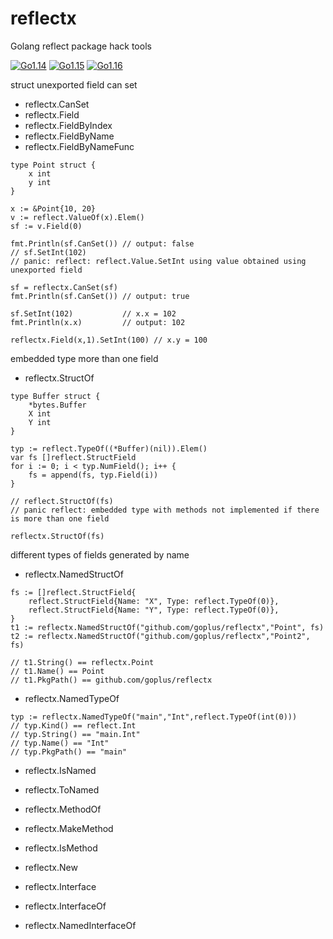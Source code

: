# reflectx
Golang reflect package hack tools

[![Go1.14](https://github.com/goplus/reflectx/workflows/Go1.14/badge.svg)](https://github.com/goplus/reflectx/actions?query=workflow%3AGo1.14)
[![Go1.15](https://github.com/goplus/reflectx/workflows/Go1.15/badge.svg)](https://github.com/goplus/reflectx/actions?query=workflow%3AGo1.15)
[![Go1.16](https://github.com/goplus/reflectx/workflows/Go1.16/badge.svg)](https://github.com/goplus/reflectx/actions?query=workflow%3AGo1.16)

struct unexported field can set
* reflectx.CanSet
* reflectx.Field
* reflectx.FieldByIndex
* reflectx.FieldByName
* reflectx.FieldByNameFunc

```
type Point struct {
    x int
    y int
}

x := &Point{10, 20}
v := reflect.ValueOf(x).Elem()
sf := v.Field(0)

fmt.Println(sf.CanSet()) // output: false
// sf.SetInt(102)        
// panic: reflect: reflect.Value.SetInt using value obtained using unexported field

sf = reflectx.CanSet(sf)
fmt.Println(sf.CanSet()) // output: true

sf.SetInt(102)           // x.x = 102
fmt.Println(x.x)         // output: 102

reflectx.Field(x,1).SetInt(100) // x.y = 100
```

embedded type more than one field
* reflectx.StructOf
```
type Buffer struct {
	*bytes.Buffer
	X int
	Y int
}

typ := reflect.TypeOf((*Buffer)(nil)).Elem()
var fs []reflect.StructField
for i := 0; i < typ.NumField(); i++ {
	fs = append(fs, typ.Field(i))
}

// reflect.StructOf(fs) 
// panic reflect: embedded type with methods not implemented if there is more than one field

reflectx.StructOf(fs)

```

different types of fields generated by name
* reflectx.NamedStructOf
```
fs := []reflect.StructField{
	reflect.StructField{Name: "X", Type: reflect.TypeOf(0)},
	reflect.StructField{Name: "Y", Type: reflect.TypeOf(0)},
}
t1 := reflectx.NamedStructOf("github.com/goplus/reflectx","Point", fs)
t2 := reflectx.NamedStructOf("github.com/goplus/reflectx","Point2", fs)

// t1.String() == reflectx.Point
// t1.Name() == Point
// t1.PkgPath() == github.com/goplus/reflectx
```
* reflectx.NamedTypeOf
```
typ := reflectx.NamedTypeOf("main","Int",reflect.TypeOf(int(0)))
// typ.Kind() == reflect.Int
// typ.String() == "main.Int"
// typ.Name() == "Int"
// typ.PkgPath() == "main"
```

* reflectx.IsNamed
* reflectx.ToNamed

* reflectx.MethodOf
* reflectx.MakeMethod
* reflectx.IsMethod
* reflectx.New
* reflectx.Interface

* reflectx.InterfaceOf
* reflectx.NamedInterfaceOf
